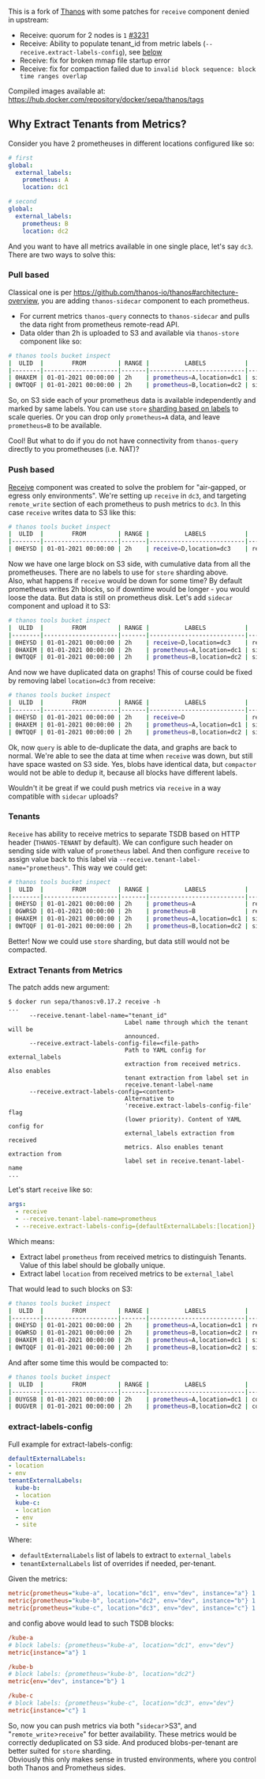 This is a fork of [Thanos](https://github.com/thanos-io/thanos) with some patches for `receive` component denied in upstream:
 - Receive: quorum for 2 nodes is `1` [#3231](https://github.com/thanos-io/thanos/pull/3231) 
 - Receive: Ability to populate tenant_id from metric labels (`--receive.extract-labels-config`), see [below](#why-extract-tenants-from-metrics)
 - Receive: fix for broken mmap file startup error
 - Receive: fix for compaction failed due to `invalid block sequence: block time ranges overlap` 

Compiled images available at: https://hub.docker.com/repository/docker/sepa/thanos/tags

## Why Extract Tenants from Metrics?

Consider you have 2 prometheuses in different locations configured like so:
```yaml
# first
global:
  external_labels:
    prometheus: A
    location: dc1

# second
global:
  external_labels:
    prometheus: B
    location: dc2
```
And you want to have all metrics available in one single place, let's say `dc3`. There are two ways to solve this:

### Pull based

Classical one is per https://github.com/thanos-io/thanos#architecture-overview, you are adding `thanos-sidecar` component to each prometheus. 
- For current metrics `thanos-query` connects to `thanos-sidecar` and pulls the data right from prometheus remote-read API. 
- Data older than 2h is uploaded to S3 and available via `thanos-store` component like so:
```bash
# thanos tools bucket inspect
|  ULID  |        FROM         | RANGE |          LABELS           |   SRC   |
|--------|---------------------|-------|---------------------------|---------|
| 0HAXEM | 01-01-2021 00:00:00 | 2h    | prometheus=A,location=dc1 | sidecar |
| 0WTQQF | 01-01-2021 00:00:00 | 2h    | prometheus=B,location=dc2 | sidecar |
```
So, on S3 side each of your prometheus data is available independently and marked by same labels. You can use `store` [sharding based on labels](https://thanos.io/tip/components/store.md/#external-label-partitioning-sharding) to scale queries. Or you can drop only `prometheus=A` data, and leave `prometheus=B` to be available. 

Cool! But what to do if you do not have connectivity from `thanos-query` directly to you prometheuses (i.e. NAT)?

### Push based

[Receive](https://thanos.io/tip/components/receive.md/#receiver) component was created to solve the problem for "air-gapped, or egress only environments". We're setting up `receive` in `dc3`, and targeting `remote_write` section of each prometheus to push metrics to `dc3`. 
In this case `receive` writes data to S3 like this:
```bash
# thanos tools bucket inspect
|  ULID  |        FROM         | RANGE |          LABELS           |   SRC   |
|--------|---------------------|-------|---------------------------|---------|
| 0HEYSD | 01-01-2021 00:00:00 | 2h    | receive=D,location=dc3    | receive |
```
Now we have one large block on S3 side, with cumulative data from all the prometheuses. There are no labels to use for `store` sharding above.  
Also, what happens if `receive` would be down for some time? By default prometheus writes 2h blocks, so if downtime would be longer - you would loose the data. But data is still on prometheus disk. Let's add `sidecar` component and upload it to S3:
```bash
# thanos tools bucket inspect
|  ULID  |        FROM         | RANGE |          LABELS           |   SRC   |
|--------|---------------------|-------|---------------------------|---------|
| 0HEYSD | 01-01-2021 00:00:00 | 2h    | receive=D,location=dc3    | receive |
| 0HAXEM | 01-01-2021 00:00:00 | 2h    | prometheus=A,location=dc1 | sidecar |
| 0WTQQF | 01-01-2021 00:00:00 | 2h    | prometheus=B,location=dc2 | sidecar |
```
And now we have duplicated data on graphs! This of course could be fixed by removing label `location=dc3` from receive:
```bash
# thanos tools bucket inspect
|  ULID  |        FROM         | RANGE |          LABELS           |   SRC   |
|--------|---------------------|-------|---------------------------|---------|
| 0HEYSD | 01-01-2021 00:00:00 | 2h    | receive=D                 | receive |
| 0HAXEM | 01-01-2021 00:00:00 | 2h    | prometheus=A,location=dc1 | sidecar |
| 0WTQQF | 01-01-2021 00:00:00 | 2h    | prometheus=B,location=dc2 | sidecar |
```
Ok, now `query` is able to de-duplicate the data, and graphs are back to normal. We're able to see the data at time when `receive` was down, but still have space wasted on S3 side. Yes, blobs have identical data, but `compactor` would not be able to dedup it, because all blocks have different labels.

Wouldn't it be great if we could push metrics via `receive` in a way compatible with `sidecar` uploads?

### Tenants

`Receive` has ability to receive metrics to separate TSDB based on HTTP header (`THANOS-TENANT` by default). We can configure such header on sending side with value of `prometheus` label. And then configure `receive` to assign value back to this label via `--receive.tenant-label-name="prometheus"`.
This way we could get:
```bash
# thanos tools bucket inspect
|  ULID  |        FROM         | RANGE |          LABELS           |   SRC   |
|--------|---------------------|-------|---------------------------|---------|
| 0HEYSD | 01-01-2021 00:00:00 | 2h    | prometheus=A              | receive |
| 0GWRSD | 01-01-2021 00:00:00 | 2h    | prometheus=B              | receive |
| 0HAXEM | 01-01-2021 00:00:00 | 2h    | prometheus=A,location=dc1 | sidecar |
| 0WTQQF | 01-01-2021 00:00:00 | 2h    | prometheus=B,location=dc2 | sidecar |
```
Better! Now we could use `store` sharding, but data still would not be compacted.

### Extract Tenants from Metrics

The patch adds new argument:
```
$ docker run sepa/thanos:v0.17.2 receive -h
...
      --receive.tenant-label-name="tenant_id"
                                 Label name through which the tenant will be
                                 announced.
      --receive.extract-labels-config-file=<file-path>
                                 Path to YAML config for external_labels
                                 extraction from received metrics. Also enables
                                 tenant extraction from label set in
                                 receive.tenant-label-name
      --receive.extract-labels-config=<content>
                                 Alternative to
                                 'receive.extract-labels-config-file' flag
                                 (lower priority). Content of YAML config for
                                 external_labels extraction from received
                                 metrics. Also enables tenant extraction from
                                 label set in receive.tenant-label-name
...
```
Let's start `receive` like so:
```yaml
args:
  - receive
  - --receive.tenant-label-name=prometheus
  - --receive.extract-labels-config={defaultExternalLabels:[location]}
```
Which means:
- Extract label `prometheus` from received metrics to distinguish Tenants. Value of this label should be globally unique.
- Extract label `location` from received metrics to be `external_label`

That would lead to such blocks on S3:
```bash
# thanos tools bucket inspect
|  ULID  |        FROM         | RANGE |          LABELS           |   SRC   |
|--------|---------------------|-------|---------------------------|---------|
| 0HEYSD | 01-01-2021 00:00:00 | 2h    | prometheus=A,location=dc1 | receive |
| 0GWRSD | 01-01-2021 00:00:00 | 2h    | prometheus=B,location=dc2 | receive |
| 0HAXEM | 01-01-2021 00:00:00 | 2h    | prometheus=A,location=dc1 | sidecar |
| 0WTQQF | 01-01-2021 00:00:00 | 2h    | prometheus=B,location=dc2 | sidecar |
```
And after some time this would be compacted to:
```bash
# thanos tools bucket inspect
|  ULID  |        FROM         | RANGE |          LABELS           |    SRC    |
|--------|---------------------|-------|---------------------------|-----------|
| 0UYGSB | 01-01-2021 00:00:00 | 2h    | prometheus=A,location=dc1 | compactor |
| 0UGVER | 01-01-2021 00:00:00 | 2h    | prometheus=B,location=dc2 | compactor |
```

### extract-labels-config

Full example for extract-labels-config:
```yaml
defaultExternalLabels:
- location
- env
tenantExternalLabels:
  kube-b:
  - location
  kube-c:
  - location
  - env 
  - site
```
Where:
 - `defaultExternalLabels` list of labels to extract to `external_labels`
 - `tenantExternalLabels` list of overrides if needed, per-tenant.

Given the metrics:
```ini
metric{prometheus="kube-a", location="dc1", env="dev", instance="a"} 1
metric{prometheus="kube-b", location="dc2", env="dev", instance="b"} 1
metric{prometheus="kube-c", location="dc3", env="dev", instance="c"} 1
```
and config above would lead to such TSDB blocks:
```ini
/kube-a
# block labels: {prometheus="kube-a", location="dc1", env="dev"}
metric{instance="a"} 1

/kube-b
# block labels: {prometheus="kube-b", location="dc2"}
metric{env="dev", instance="b"} 1

/kube-c
# block labels: {prometheus="kube-c", location="dc3", env="dev"}
metric{instance="c"} 1
```

So, now you can push metrics via both "`sidecar`>S3", and "`remote_write`>`receive`" for better availability. These metrics would be correctly deduplicated on S3 side. And produced blobs-per-tenant are better suited for `store` sharding.   
Obviously this only makes sense in trusted environments, where you control both Thanos and Prometheus sides.